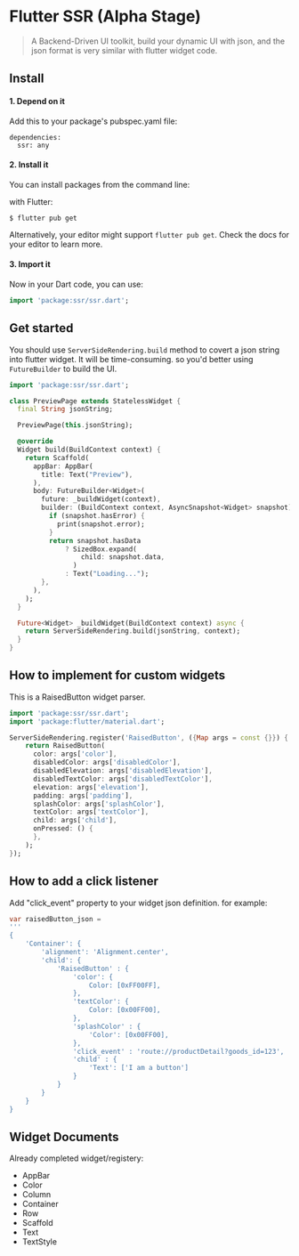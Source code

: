 # Flutter SSR (Alpha Stage)
>A Backend-Driven UI toolkit, build your dynamic UI with json, and the json format is very similar with flutter widget code.
  
  
## Install
#### 1. Depend on it
Add this to your package's pubspec.yaml file:
```
dependencies:
  ssr: any
```
  
#### 2. Install it
You can install packages from the command line:
  
with Flutter:
```
$ flutter pub get
```
  
Alternatively, your editor might support `flutter pub get`. Check the docs for your editor to learn more.
  
#### 3. Import it
Now in your Dart code, you can use:
```dart
import 'package:ssr/ssr.dart';
```
  
## Get started
You should use `ServerSideRendering.build` method to covert a json string into flutter widget. It will be time-consuming. so you'd better using `FutureBuilder` to build the UI.
  
```dart
import 'package:ssr/ssr.dart';

class PreviewPage extends StatelessWidget {
  final String jsonString;

  PreviewPage(this.jsonString);

  @override
  Widget build(BuildContext context) {
    return Scaffold(
      appBar: AppBar(
        title: Text("Preview"),
      ),
      body: FutureBuilder<Widget>(
        future: _buildWidget(context),
        builder: (BuildContext context, AsyncSnapshot<Widget> snapshot) {
          if (snapshot.hasError) {
            print(snapshot.error);
          }
          return snapshot.hasData
              ? SizedBox.expand(
                  child: snapshot.data,
                )
              : Text("Loading...");
        },
      ),
    );
  }

  Future<Widget> _buildWidget(BuildContext context) async {
    return ServerSideRendering.build(jsonString, context);
  }
}
```
  

## How to implement for custom widgets
This is a RaisedButton widget parser.
```dart
import 'package:ssr/ssr.dart';
import 'package:flutter/material.dart';

ServerSideRendering.register('RaisedButton', ({Map args = const {}}) {
    return RaisedButton(
      color: args['color'],
      disabledColor: args['disabledColor'],
      disabledElevation: args['disabledElevation'],
      disabledTextColor: args['disabledTextColor'],
      elevation: args['elevation'],
      padding: args['padding'],
      splashColor: args['splashColor'],
      textColor: args['textColor'],
      child: args['child'],
      onPressed: () {
      },
    );
});
```
  
## How to add a click listener
Add "click_event" property to your widget json definition. for example:
```dart
var raisedButton_json =
'''
{
    'Container': {
        'alignment': 'Alignment.center',
        'child': {
            'RaisedButton' : {
                'color': {
                    Color: [0xFF00FF],
                },
                'textColor': {
                    Color: [0x00FF00],
                },
                'splashColor' : {
                    'Color': [0x00FF00],
                },
                'click_event' : 'route://productDetail?goods_id=123',
                'child' : {
                    'Text': ['I am a button']
                }
            }
        }
    }
}
```
  

## Widget Documents
Already completed widget/registery:
* AppBar
* Color
* Column
* Container
* Row
* Scaffold
* Text
* TextStyle